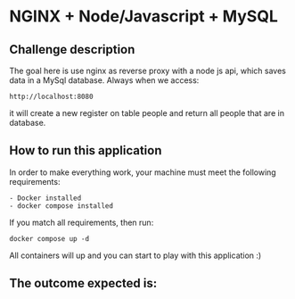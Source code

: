 # NGINX + Node/Javascript + MySQL

## Challenge description

The goal here is use nginx as reverse proxy with a node js api, which saves data in a MySql database. Always when we access:

    http://localhost:8080

it will create a new register on table people and return all people that are in database.

## How to run this application

In order to make everything work, your machine must meet the following requirements:

    - Docker installed
    - docker compose installed

If you match all requirements, then run:

    docker compose up -d

All containers will up and you can start to play with this application :)

## The outcome expected is:
